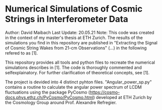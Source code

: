 # Numerical Simulations of Cosmic Strings in Interferometer Data

Author: David Maibach
Last Update: 20.05.21
Note: This code was created in the context of my master's thesis at ETH Zurich. The results of the simulations you find in this repository 
are published in "Extracting the Signal of Cosmic String Wakes from 21-cm Observations" (...) in the following refered to as [1].

This repository provides all tools and python files to recreate the numerical simulations describes in [1]. The code is thoroughly commented and
selfexplainatory. For further clarification of theoretical concepts, see [1].

The project is devided into 4 distinct pyhton files. "Angular_power_sp.py" contains a routine to calculate the angular power spectrum of LCDM fluctuations
using the package PyCosmo (https://cosmo-docs.phys.ethz.ch/PyCosmo/PyCosmo.html) developed at ETH Zurich by the Cosmology Group around Prof. Alexandre
Refregier.
